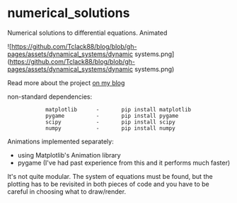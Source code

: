 # numerical_solutions
Numerical solutions to differential equations. Animated

![https://github.com/Tclack88/blog/blob/gh-pages/assets/dynamical_systems/dynamic systems.png](https://github.com/Tclack88/blog/blob/gh-pages/assets/dynamical_systems/dynamic systems.png)

Read more about the project [on my blog](https://tclack88.github.io/blog/code/2022/07/29/dynamical_system_modeling.html)

non-standard dependencies:

                matplotlib      -       pip install matplotlib
                pygame          -       pip install pygame
                scipy           -       pip install scipy
                numpy           -       pip install numpy

Animations implemented separately: 
- using Matplotlib's Animation library
- pygame (I've had past experience from this and it performs much faster)

It's not quite modular. The system of equations must be found, but the plotting has to be revisited in both pieces of code and you have to be careful in choosing what to draw/render.
